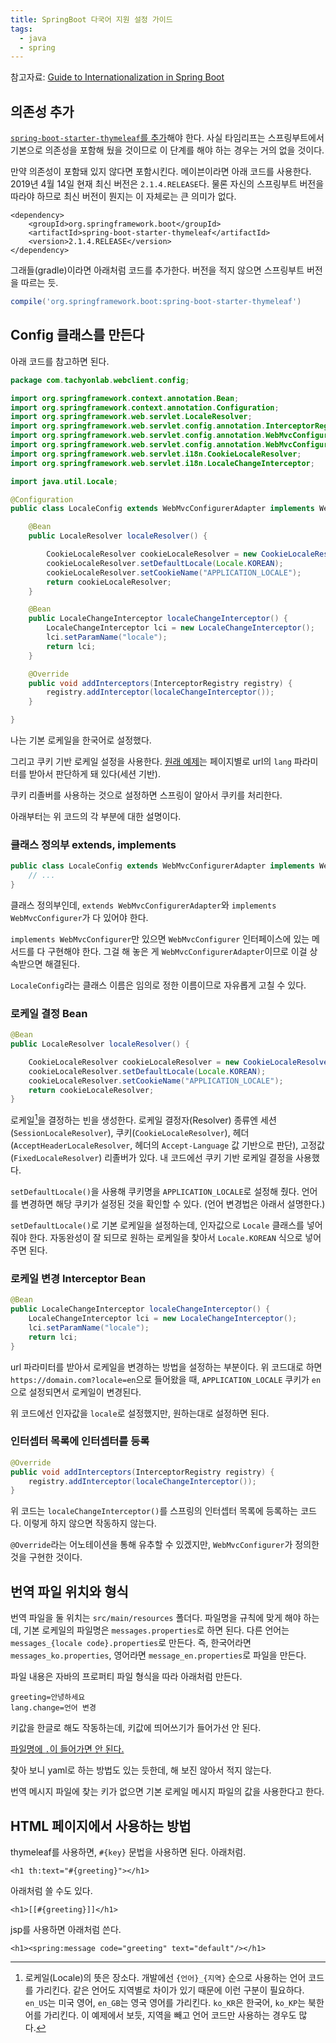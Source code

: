 ```yaml
---
title: SpringBoot 다국어 지원 설정 가이드
tags:
  - java
  - spring
---
```


참고자료: [Guide to Internationalization in Spring Boot][baeldung]

[baeldung]: https://www.baeldung.com/spring-boot-internationalization

## 의존성 추가

[`spring-boot-starter-thymeleaf`를 추가][1]해야 한다. 사실 타임리프는 스프링부트에서 기본으로 의존성을 포함해 뒀을 것이므로 이 단계를 해야 하는 경우는 거의 없을 것이다.

[1]: https://search.maven.org/classic/#search%7Cgav%7C1%7Cg%3A%22org.springframework.boot%22%20AND%20a%3A%22spring-boot-starter-thymeleaf%22

만약 의존성이 포함돼 있지 않다면 포함시킨다. 메이븐이라면 아래 코드를 사용한다. 2019년 4월 14일 현재 최신 버전은 `2.1.4.RELEASE`다. 물론 자신의 스프링부트 버전을 따라야 하므로 최신 버전이 뭔지는 이 자체로는 큰 의미가 없다.

~~~
<dependency>
    <groupId>org.springframework.boot</groupId>
    <artifactId>spring-boot-starter-thymeleaf</artifactId>
    <version>2.1.4.RELEASE</version>
</dependency>
~~~

그래들(gradle)이라면 아래처럼 코드를 추가한다. 버전을 적지 않으면 스프링부트 버전을 따르는 듯.

~~~ groovy
compile('org.springframework.boot:spring-boot-starter-thymeleaf')
~~~


## Config 클래스를 만든다

아래 코드를 참고하면 된다. 

~~~ java
package com.tachyonlab.webclient.config;

import org.springframework.context.annotation.Bean;
import org.springframework.context.annotation.Configuration;
import org.springframework.web.servlet.LocaleResolver;
import org.springframework.web.servlet.config.annotation.InterceptorRegistry;
import org.springframework.web.servlet.config.annotation.WebMvcConfigurer;
import org.springframework.web.servlet.config.annotation.WebMvcConfigurerAdapter;
import org.springframework.web.servlet.i18n.CookieLocaleResolver;
import org.springframework.web.servlet.i18n.LocaleChangeInterceptor;

import java.util.Locale;

@Configuration
public class LocaleConfig extends WebMvcConfigurerAdapter implements WebMvcConfigurer {

    @Bean
    public LocaleResolver localeResolver() {

        CookieLocaleResolver cookieLocaleResolver = new CookieLocaleResolver();
        cookieLocaleResolver.setDefaultLocale(Locale.KOREAN);
        cookieLocaleResolver.setCookieName("APPLICATION_LOCALE");
        return cookieLocaleResolver;
    }

    @Bean
    public LocaleChangeInterceptor localeChangeInterceptor() {
        LocaleChangeInterceptor lci = new LocaleChangeInterceptor();
        lci.setParamName("locale");
        return lci;
    }

    @Override
    public void addInterceptors(InterceptorRegistry registry) {
        registry.addInterceptor(localeChangeInterceptor());
    }

}
~~~

나는 기본 로케일을 한국어로 설정했다.

그리고 쿠키 기반 로케일 설정을 사용한다. [원래 예제][baeldung]는 페이지별로 url의 `lang` 파라미터를 받아서 판단하게 돼 있다(세션 기반).

쿠키 리졸버를 사용하는 것으로 설정하면 스프링이 알아서 쿠키를 처리한다.

아래부터는 위 코드의 각 부분에 대한 설명이다.


### 클래스 정의부 extends, implements

~~~ java
public class LocaleConfig extends WebMvcConfigurerAdapter implements WebMvcConfigurer {
	// ...
}
~~~

클래스 정의부인데, `extends WebMvcConfigurerAdapter`와 `implements WebMvcConfigurer`가 다 있어야 한다.

`implements WebMvcConfigurer`만 있으면 `WebMvcConfigurer` 인터페이스에 있는 메서드를 다 구현해야 한다. 그걸 해 놓은 게 `WebMvcConfigurerAdapter`이므로 이걸 상속받으면 해결된다.

`LocaleConfig`라는 클래스 이름은 임의로 정한 이름이므로 자유롭게 고칠 수 있다.


### 로케일 결정 Bean

~~~ java
@Bean
public LocaleResolver localeResolver() {

    CookieLocaleResolver cookieLocaleResolver = new CookieLocaleResolver();
    cookieLocaleResolver.setDefaultLocale(Locale.KOREAN);
    cookieLocaleResolver.setCookieName("APPLICATION_LOCALE");
    return cookieLocaleResolver;
}
~~~

로케일[^locale]을 결정하는 빈을 생성한다. 로케일 결정자(Resolver) 종류엔 세션(`SessionLocaleResolver`), 쿠키(`CookieLocaleResolver`), 헤더(`AcceptHeaderLocaleResolver`, 헤더의 `Accept-Language` 값 기반으로 판단), 고정값(`FixedLocaleResolver`) 리졸버가 있다. 내 코드에선 쿠키 기반 로케일 결정을 사용했다.

`setDefaultLocale()`을 사용해 쿠키명을 `APPLICATION_LOCALE`로 설정해 줬다. 언어를 변경하면 해당 쿠키가 설정된 것을 확인할 수 있다. (언어 변경법은 아래서 설명한다.)

`setDefaultLocale()`로 기본 로케일을 설정하는데, 인자값으로 `Locale` 클래스를 넣어 줘야 한다. 자동완성이 잘 되므로 원하는 로케일을 찾아서 `Locale.KOREAN` 식으로 넣어 주면 된다.

[^locale]: 로케일(Locale)의 뜻은 장소다. 개발에선 `{언어}_{지역}` 순으로 사용하는 언어 코드를 가리킨다. 같은 언어도 지역별로 차이가 있기 때문에 이런 구분이 필요하다. `en_US`는 미국 영어, `en_GB`는 영국 영어를 가리킨다. `ko_KR`은 한국어, `ko_KP`는 북한어를 가리킨다. 이 예제에서 보듯, 지역을 빼고 언어 코드만 사용하는 경우도 많다.


### 로케일 변경 Interceptor Bean

~~~ java
@Bean
public LocaleChangeInterceptor localeChangeInterceptor() {
    LocaleChangeInterceptor lci = new LocaleChangeInterceptor();
    lci.setParamName("locale");
    return lci;
}
~~~

url 파라미터를 받아서 로케일을 변경하는 방법을 설정하는 부분이다. 위 코드대로 하면 `https://domain.com?locale=en`으로 들어왔을 때, `APPLICATION_LOCALE` 쿠키가 `en`으로 설정되면서 로케일이 변경된다.

위 코드에선 인자값을 `locale`로 설정했지만, 원하는대로 설정하면 된다.


### 인터셉터 목록에 인터셉터를 등록

~~~ java
@Override
public void addInterceptors(InterceptorRegistry registry) {
    registry.addInterceptor(localeChangeInterceptor());
}
~~~

위 코드는 `localeChangeInterceptor()`를 스프링의 인터셉터 목록에 등록하는 코드다. 이렇게 하지 않으면 작동하지 않는다.

`@Override`라는 어노테이션을 통해 유추할 수 있겠지만, `WebMvcConfigurer`가 정의한 것을 구현한 것이다.


## 번역 파일 위치와 형식

번역 파일을 둘 위치는 `src/main/resources` 폴더다. 파일명을 규칙에 맞게 해야 하는데, 기본 로케일의 파일명은 `messages.properties`로 하면 된다. 다른 언어는 `messages_{locale code}.properties`로 만든다. 즉, 한국어라면 `messages_ko.properties`, 영어라면 `message_en.properties`로 파일을 만든다.

파일 내용은 자바의 프로퍼티 파일 형식을 따라 아래처럼 만든다. 

~~~
greeting=안녕하세요
lang.change=언어 변경
~~~

키값을 한글로 해도 작동하는데, 키값에 띄어쓰기가 들어가선 안 된다.

[파일명에 `.`이 들어가면 안 된다.](http://blog.hkwon.me/spring-boot-spring-i18n-configuration/)

찾아 보니 yaml로 하는 방법도 있는 듯한데, 해 보진 않아서 적지 않는다.

번역 메시지 파일에 찾는 키가 없으면 기본 로케일 메시지 파일의 값을 사용한다고 한다.


## HTML 페이지에서 사용하는 방법

thymeleaf를 사용하면, `#{key}` 문법을 사용하면 된다. 아래처럼.

~~~
<h1 th:text="#{greeting}"></h1>
~~~

아래처럼 쓸 수도 있다.

~~~
<h1>[[#{greeting}]]</h1>
~~~


jsp를 사용하면 아래처럼 쓴다.

~~~
<h1><spring:message code="greeting" text="default"/></h1>
~~~

